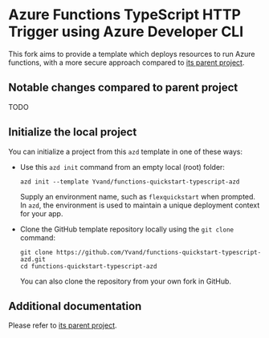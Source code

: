 <!--
---
name: Azure Functions TypeScript HTTP Trigger using Azure Developer CLI
description: This repository contains an Azure Functions HTTP trigger quickstart written in TypeScript and deployed to Azure Functions Flex Consumption using the Azure Developer CLI (azd). The sample uses managed identity and a virtual network to make sure deployment is secure by default.
page_type: sample
languages:
- azdeveloper
- bicep
- nodejs
- typescript
products:
- azure
- azure-functions
- entra-id
urlFragment: functions-quickstart-typescript-azd
---
-->

# Azure Functions TypeScript HTTP Trigger using Azure Developer CLI

This fork aims to provide a template which deploys resources to run Azure functions, with a more secure approach compared to [its parent project](https://github.com/Azure-Samples/functions-quickstart-typescript-azd).

## Notable changes compared to parent project

TODO

## Initialize the local project

You can initialize a project from this `azd` template in one of these ways:

+ Use this `azd init` command from an empty local (root) folder:

    ```shell
    azd init --template Yvand/functions-quickstart-typescript-azd
    ```

    Supply an environment name, such as `flexquickstart` when prompted. In `azd`, the environment is used to maintain a unique deployment context for your app.

+ Clone the GitHub template repository locally using the `git clone` command:

    ```shell
    git clone https://github.com/Yvand/functions-quickstart-typescript-azd.git
    cd functions-quickstart-typescript-azd
    ```

    You can also clone the repository from your own fork in GitHub.

## Additional documentation

Please refer to [its parent project](https://github.com/Azure-Samples/functions-quickstart-typescript-azd).
